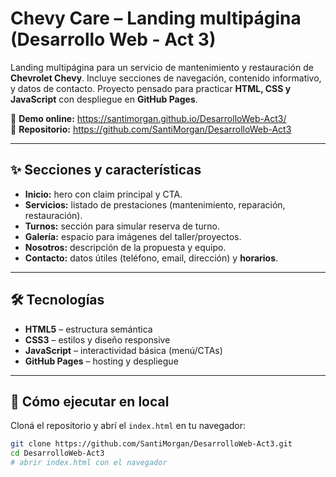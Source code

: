 # Chevy Care – Landing multipágina (Desarrollo Web - Act 3)

Landing multipágina para un servicio de mantenimiento y restauración de **Chevrolet Chevy**. Incluye secciones de navegación, contenido informativo, y datos de contacto. Proyecto pensado para practicar **HTML, CSS y JavaScript** con despliegue en **GitHub Pages**.

🔗 **Demo online:** https://santimorgan.github.io/DesarrolloWeb-Act3/  
🔗 **Repositorio:** https://github.com/SantiMorgan/DesarrolloWeb-Act3

---

## ✨ Secciones y características
- **Inicio:** hero con claim principal y CTA.
- **Servicios:** listado de prestaciones (mantenimiento, reparación, restauración).
- **Turnos:** sección para simular reserva de turno.
- **Galería:** espacio para imágenes del taller/proyectos.
- **Nosotros:** descripción de la propuesta y equipo.
- **Contacto:** datos útiles (teléfono, email, dirección) y **horarios**.

---

## 🛠️ Tecnologías
- **HTML5** – estructura semántica
- **CSS3** – estilos y diseño responsive
- **JavaScript** – interactividad básica (menú/CTAs)
- **GitHub Pages** – hosting y despliegue

---

## 🚀 Cómo ejecutar en local

Cloná el repositorio y abrí el `index.html` en tu navegador:

```bash
git clone https://github.com/SantiMorgan/DesarrolloWeb-Act3.git
cd DesarrolloWeb-Act3
# abrir index.html con el navegador
